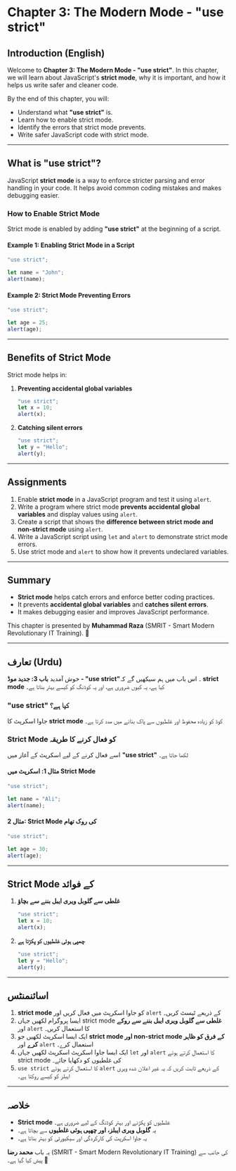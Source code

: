 # Chapter 3: The Modern Mode - "use strict"

## Introduction (English)

Welcome to **Chapter 3: The Modern Mode - "use strict"**. In this chapter, we will learn about JavaScript's **strict mode**, why it is important, and how it helps us write safer and cleaner code.

By the end of this chapter, you will:
- Understand what **"use strict"** is.
- Learn how to enable strict mode.
- Identify the errors that strict mode prevents.
- Write safer JavaScript code with strict mode.

---

## What is "use strict"?
JavaScript **strict mode** is a way to enforce stricter parsing and error handling in your code. It helps avoid common coding mistakes and makes debugging easier.

### How to Enable Strict Mode
Strict mode is enabled by adding **"use strict"** at the beginning of a script.

#### Example 1: Enabling Strict Mode in a Script
```javascript
"use strict";

let name = "John";
alert(name);
```

#### Example 2: Strict Mode Preventing Errors
```javascript
"use strict";

let age = 25;
alert(age);
```

---

## Benefits of Strict Mode
Strict mode helps in:
1. **Preventing accidental global variables**
   ```javascript
   "use strict";
   let x = 10;
   alert(x);
   ```

2. **Catching silent errors**
   ```javascript
   "use strict";
   let y = "Hello";
   alert(y);
   ```

---

## Assignments
1. Enable **strict mode** in a JavaScript program and test it using `alert`.
2. Write a program where strict mode **prevents accidental global variables** and display values using `alert`.
3. Create a script that shows the **difference between strict mode and non-strict mode** using `alert`.
4. Write a JavaScript script using `let` and `alert` to demonstrate strict mode errors.
5. Use strict mode and `alert` to show how it prevents undeclared variables.

---

## Summary
- **Strict mode** helps catch errors and enforce better coding practices.
- It prevents **accidental global variables** and **catches silent errors**.
- It makes debugging easier and improves JavaScript performance.

This chapter is presented by **Muhammad Raza** (SMRIT - Smart Modern Revolutionary IT Training). 🚀

---

## تعارف (Urdu)

خوش آمدید **باب 3: جدید موڈ - "use strict"**۔ اس باب میں ہم سیکھیں گے کہ **strict mode** کیا ہے، یہ کیوں ضروری ہے، اور یہ کوڈنگ کو کیسے بہتر بناتا ہے۔

### "use strict" کیا ہے؟
جاوا اسکرپٹ کا **strict mode** کوڈ کو زیادہ محفوظ اور غلطیوں سے پاک بنانے میں مدد کرتا ہے۔

### Strict Mode کو فعال کرنے کا طریقہ
اسے فعال کرنے کے لیے اسکرپٹ کے آغاز میں **"use strict"** لکھا جاتا ہے۔

#### مثال 1: اسکرپٹ میں Strict Mode
```javascript
"use strict";

let name = "Ali";
alert(name);
```

#### مثال 2: Strict Mode کی روک تھام
```javascript
"use strict";

let age = 30;
alert(age);
```

---

## Strict Mode کے فوائد
1. **غلطی سے گلوبل ویری ایبل بننے سے بچاؤ**
   ```javascript
   "use strict";
   let x = 10;
   alert(x);
   ```

2. **چھپی ہوئی غلطیوں کو پکڑتا ہے**
   ```javascript
   "use strict";
   let y = "Hello";
   alert(y);
   ```

---

## اسائنمنٹس
1. **strict mode** کو جاوا اسکرپٹ میں فعال کریں اور `alert` کے ذریعے ٹیسٹ کریں۔
2. ایسا پروگرام لکھیں جہاں strict mode **غلطی سے گلوبل ویری ایبل بننے سے روکے** اور `alert` کا استعمال کریں۔
3. ایک ایسا اسکرپٹ لکھیں جو **strict mode اور non-strict mode کے فرق کو ظاہر کرے** اور `alert` استعمال کرے۔
4. ایک ایسا جاوا اسکرپٹ اسکرپٹ لکھیں جہاں `let` اور `alert` کا استعمال کرتے ہوئے strict mode کی غلطیوں کو دکھایا جائے۔
5. `use strict` کا استعمال کرتے ہوئے `alert` کے ذریعے ثابت کریں کہ یہ غیر اعلان شدہ ویری ایبلز کو کیسے روکتا ہے۔

---

## خلاصہ
- **Strict mode** غلطیوں کو پکڑنے اور بہتر کوڈنگ کے لیے ضروری ہے۔
- یہ **گلوبل ویری ایبلز، اور چھپی ہوئی غلطیوں** سے بچاتا ہے۔
- یہ جاوا اسکرپٹ کی کارکردگی اور سیکیورٹی کو بہتر بناتا ہے۔

یہ باب **محمد رضا** (SMRIT - Smart Modern Revolutionary IT Training) کی جانب سے پیش کیا گیا ہے۔ 🚀


